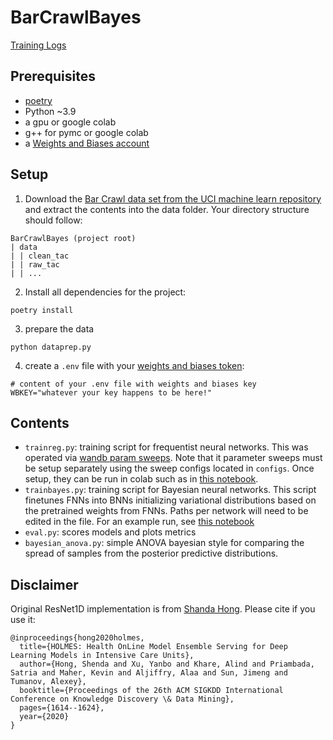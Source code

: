 # BarCrawlBayes

[Training Logs](https://wandb.ai/ea-g/BarCrawlBayes?workspace=user-ea-g)

## Prerequisites
- [poetry](https://python-poetry.org/)
- Python ~3.9
- a gpu or google colab
- g++ for pymc or google colab
- a [Weights and Biases account](https://wandb.ai/) 

## Setup 

1. Download the [Bar Crawl data set from the UCI machine learn repository](https://archive.ics.uci.edu/ml/datasets/Bar+Crawl%3A+Detecting+Heavy+Drinking) 
and extract the contents into the data folder. Your directory structure 
should follow:

```
BarCrawlBayes (project root)
| data
| | clean_tac
| | raw_tac
| | ...
```

2. Install all dependencies for the project:

```commandline
poetry install
```

3. prepare the data

```commandline
python dataprep.py
```

4. create a `.env` file with your [weights and biases token](https://wandb.ai/authorize):

```
# content of your .env file with weights and biases key
WBKEY="whatever your key happens to be here!"
```

## Contents

- `trainreg.py`: training script for frequentist neural networks. 
This was operated via [wandb param sweeps](https://docs.wandb.ai/guides/sweeps). Note that it parameter sweeps must be 
setup separately using the sweep configs located in `configs`. Once setup, they can be run in colab such as in 
[this notebook](https://colab.research.google.com/drive/13xQ6-OWeqnQimDz5b0o_Bb08ak3zguWL?usp=sharing). 
- `trainbayes.py`: training script for Bayesian neural networks. This script finetunes FNNs into BNNs initializing 
variational distributions based on the pretrained weights from FNNs. Paths per network will need to be edited in the 
file. For an example run, see [this notebook](https://colab.research.google.com/drive/1fiYxo1FXdUPLf8GzyRQloaSg0ts_5GTV?usp=sharing)
- `eval.py`: scores models and plots metrics
- `bayesian_anova.py`: simple ANOVA bayesian style for comparing the spread of samples from the posterior predictive 
distributions.

## Disclaimer

Original ResNet1D implementation is from [Shanda Hong](https://github.com/hsd1503/resnet1d). Please cite if you use it:

```
@inproceedings{hong2020holmes,
  title={HOLMES: Health OnLine Model Ensemble Serving for Deep Learning Models in Intensive Care Units},
  author={Hong, Shenda and Xu, Yanbo and Khare, Alind and Priambada, Satria and Maher, Kevin and Aljiffry, Alaa and Sun, Jimeng and Tumanov, Alexey},
  booktitle={Proceedings of the 26th ACM SIGKDD International Conference on Knowledge Discovery \& Data Mining},
  pages={1614--1624},
  year={2020}
}
```
